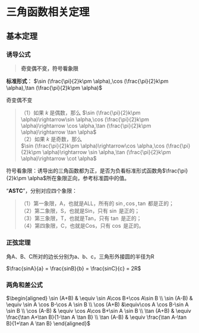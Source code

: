# 三角函数相关定理

## 基本定理

### 诱导公式

> **奇变偶不变，符号看象限**

**标准形式**： $\sin (\frac{\pi}{2}k\pm \alpha),\cos (\frac{\pi}{2}k\pm \alpha),\tan (\frac{\pi}{2}k\pm \alpha)$

奇变偶不变

> （1）如果 $k$ 是偶数，那么 $\sin (\frac{\pi}{2}k\pm \alpha)\rightarrow\sin \alpha,\cos (\frac{\pi}{2}k\pm \alpha)\rightarrow \cos \alpha,\tan (\frac{\pi}{2}k\pm \alpha)\rightarrow \tan \alpha$  
> （2）如果 $k$ 是奇数，那么  
> $\sin (\frac{\pi}{2}k\pm \alpha)\rightarrow\cos \alpha,\cos (\frac{\pi}{2}k\pm \alpha)\rightarrow \sin \alpha,\tan (\frac{\pi}{2}k\pm \alpha)\rightarrow \cot \alpha$

符号看象限：诱导出的三角函数都为正，是否为负看标准形式函数角$\frac{\pi}{2}k\pm \alpha$所在象限正向，参考标准圆中的值。

“**ASTC**”，分别对应四个象限：

> （1）第一象限，A，也就是ALL，所有的 $\sin,\cos,\tan$ 都是正的；  
> （2）第二象限，S，也就是Sin，只有 $\sin$ 是正的；  
> （3）第三象限，T，也就是Tan，只有 $\tan$ 是正的；  
> （4）第四象限，C，也就是Cos，只有 $\cos$ 是正的。

### 正弦定理

角A、B、C所对的边长分别为a、b、c，三角形外接圆的半径为R

$\frac{sinA}{a} = \frac{sinB}{b} = \frac{sinC}{c} = 2R$

### 两角和差公式

$\begin{aligned} \sin (A+B) & \equiv \sin A\cos B+\cos A\sin B \\ \sin (A-B) & \equiv \sin A \cos B-\cos A \sin B \\ \cos (A+B) &\equiv\cos A \cos B-\sin A \sin B \\ \cos (A-B) & \equiv \cos A\cos B+\sin A \sin B \\ \tan (A+B) & \equiv \frac{\tan A+\tan B}{1-\tan A \tan B} \\ \tan (A-B) & \equiv \frac{\tan A-\tan B}{1+\tan A \tan B} \end{aligned}$